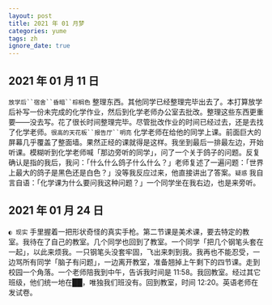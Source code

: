 ```yaml
---
layout: post
title: 2021 年 01 月梦
categories: yume
tags: zh
ignore_date: true
---
```

## 2021 年 01 月 11 日

`放学后``宿舍``昏暗``棕榈色` 整理东西。其他同学已经整理完毕出去了。本打算放学后补写一份未完成的化学作业，然后到化学老师办公室去批改。<du>整理这些东西更重要</du>——没去写。花了很长时间整理完毕。<du>尽管</du>批改作业的时间已经过去，<du>还是</du>去找了化学老师。`很高的天花板``报告厅``明亮` 化学老师在给他的同学上课。前面巨大的屏幕几乎覆盖了整面墙。<du>果然正经的课就得是这样。</du>我坐到最后一排最左边，开始听课。模糊听到化学老师喊「那边旁听的同学」，问了一个关于鸽子的问题。反复确认是指的我后，我问：「什么什么鸽子什么什么？」老师复述了一遍问题：「世界上最大的鸽子是黑色还是白色？」没等我反应过来，他直接讲出了答案。`疑惑` 我自言自语：「化学课为什么要问我这种问题？」一个同学坐在我右边，<du>也</du>是来旁听。

## 2021 年 01 月 24 日

 `◐ 现实` 手里握着一把形状奇怪的真实手枪。第二节课是美术课，要去特定的教室。我待在了自己的教室。几个同学<du>也</du>回到了教室。一个同学「把几个钢笔头套在一起」，以此来烦我。一只钢笔头没套牢固，飞出来刺到我。我再也不能忍受，一边骂所有同学「脑子有问题」，一边离开教室，准备翘掉上午剩下的四节课。走到校园一个角落。一个老师陪我到中午，告诉我时间是 11:58。我回教室。经过其它班级，他们统一地在██，唯独我们班没有。回到教室，时间 12:20。英语老师在发试卷。

